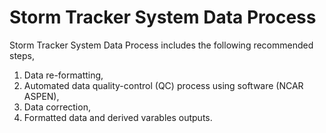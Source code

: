 # Storm Tracker System Data Process

Storm Tracker System Data Process includes the following recommended steps,

1. Data re-formatting,
2. Automated data quality-control (QC) process using software (NCAR ASPEN),
3. Data correction,
4. Formatted data and derived varables outputs.
